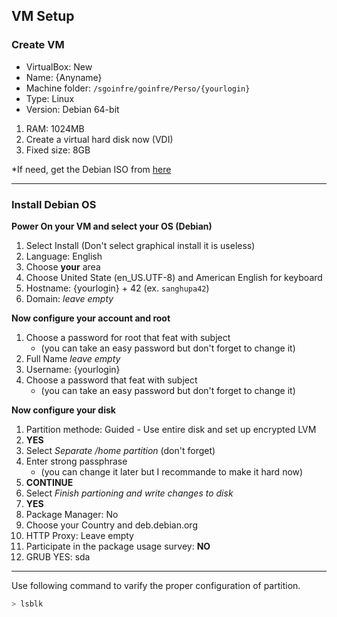 ## VM Setup

### Create VM

* VirtualBox: New
* Name: {Anyname}
* Machine folder: `/sgoinfre/goinfre/Perso/{yourlogin}`
* Type: Linux
* Version: Debian 64-bit

1. RAM: 1024MB
2. Create a virtual hard disk now (VDI)
3. Fixed size: 8GB

*If need, get the Debian ISO from [here](https://www.debian.org/download)

---

### Install Debian OS

**Power On your VM and select your OS (Debian)**

1. Select Install (Don't select graphical install it is useless)
2. Language: English
3. Choose **your** area
4. Choose United State (en_US.UTF-8) and American English for keyboard
5. Hostname: {yourlogin} + 42 (ex. `sanghupa42`)
6. Domain: *leave empty*

**Now configure your account and root** 

1. Choose a password for root that feat with subject
    * (you can take an easy password but don't forget to change it)
3. Full Name *leave empty*
4. Username: {yourlogin}
5. Choose a password that feat with subject
    * (you can take an easy password but don't forget to change it)

**Now configure your disk**

1. Partition methode: Guided - Use entire disk and set up encrypted LVM
2. **YES**
3. Select *Separate /home partition* (don't forget)
4. Enter strong passphrase
    * (you can change it later but I recommande to make it hard now)
5. **CONTINUE**
6. Select *Finish partioning and write changes to disk*
7. **YES**
8. Package Manager: No
9. Choose your Country and deb.debian.org
10. HTTP Proxy: Leave empty
11. Participate in the package usage survey: **NO**
12. GRUB YES: sda

---

Use following command to varify the proper configuration of partition.
```bash
> lsblk
```
